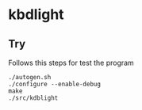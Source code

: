 # kbdlight

## Try
Follows this steps for test the program

 ```./autogen.sh```  
 ```./configure --enable-debug```  
 ```make```  
 ```./src/kdblight ```  